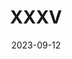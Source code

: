 ---
title: "XXXV"
layout: poema_custom
date: 2023-09-12
show_full_date: false
permalink: /poemas/XXXV/
categoria: sin titulo 2023/2
autor: Carlos Wolf
parrafos:
  - texto: |
      El día de hoy del goteo del catéter
      cayó inevitablemente a las doce quince el alma de mi abuela.
      Partió el día de hoy sin maletas,
      nos dejó su dolor y su alegría;
      amor, sobre todo su amor
    alineamiento: izquierda
  - texto: |
      Nos dejó su voz, sus boleros,
      sus memorias.
      Nos dejo y no nos dejo del todo,
      me quedo pues con etas
      semanas estos meses estos
      años
    alineamiento: izquierda
  - texto: |
     Gracias
    alineamiento: centrado
---